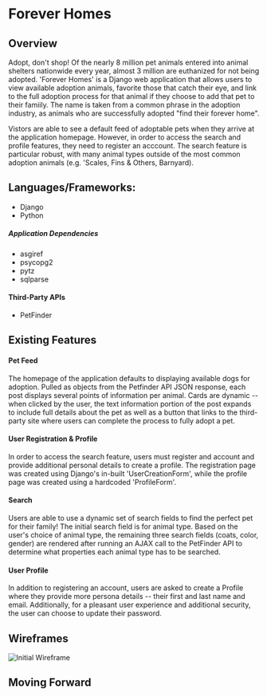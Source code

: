 # Forever Homes

## Overview
Adopt, don't shop! Of the nearly 8 million pet animals entered into animal shelters nationwide every year, almost 3 million are euthanized for not being adopted. 'Forever Homes' is a Django web application that allows users to view available adoption animals, favorite those that catch their eye, and link to the full adoption process for that animal if they choose to add that pet to their famiily. The name is taken from a common phrase in the adoption industry, as animals who are successfully adopted "find their forever home".

Vistors are able to see a default feed of adoptable pets when they arrive at the application homepage. However, in order to access the search and profile features, they need to register an acccount. The search feature is particular robust, with many animal types outside of the most common adoption animals (e.g. 'Scales, Fins & Others, Barnyard).

## Languages/Frameworks:

- Django
- Python

##### Application Dependencies
- asgiref
- psycopg2
- pytz
- sqlparse

#### Third-Party APIs
- PetFinder

## Existing Features

#### Pet Feed
The homepage of the application defaults to displaying available dogs for adoption. Pulled as objects from the Petfinder API JSON response, each post displays several points of information per animal. Cards are dynamic -- when clicked by the user, the text information portion of the post expands to include full details about the pet as well as a button that links to the third-party site where users can complete the process to fully adopt a pet.

#### User Registration & Profile 
In order to access the search feature, users must register and account and provide additional personal details to create a profile. The registration page was created using Django's in-built 'UserCreationForm', while the profile page was created using a hardcoded 'ProfileForm'.

#### Search
Users are able to use a dynamic set of search fields to find the perfect pet for their family! The initial search field is for animal type. Based on the user's choice of animal type, the remaining three search fields (coats, color, gender) are rendered after running an AJAX call to the PetFinder API to determine what properties each animal type has to be searched.

#### User Profile
In addition to registering an account, users are asked to create a Profile where they provide more persona details -- their first and last name and email. Additionally, for a pleasant user experience and additional security, the user can choose to update their password.

## Wireframes
![Initial Wireframe](https://lh3.googleusercontent.com/-8ljOop5beU2IJgsiy6Xjb6RP2jemh6xfwFc8GfeBx5zprGbjOHFvuyq3zzetNISRBxsvE2l5YtmJAXTW-XPDUkcmIqw77ZYtosd-cDXu_kXgc94s2vK5xbLHo_hp-7pODJl_BApCG0UpJ8D102KesWAeq-egT-gTS-vPyfdL0AfDD0C1H489DCTvOgOUKZ5KaAF7UVRWmQiDdq3oN_nBYfoN-e7sLxG7WgHfixHxFurPxaFkfphhJhnvBud7vXkXtI4Tj5er_tbkL3BNaF51NVw_Mred2l2ojue52xflSPxDoFYTqIpordIvsVk9qxZvwcJtRv1l7H8fQtTWx2gapLcliPvTsMN-ull4LWzFp-oibIJ1VeEsPWBEUqtL44XQEQusQ3aIucp3bjzD9pzdi6bEQCMPibxW55OMq6MsxZK_Fc4JoQTkS06i1vwD02TsB-bvznx-ZBMMkR7oLrNvTflVMb8e-MBhmJk2nb66X8Ndhpp5_nY1c-KX2B5EMkS5SbobstI39W5FmsrWK0Tg-PGuL3ZFfCFreCu5WFqBkuQIzy0hTMM2EG-4rdyVWP8-aQMW_yFBQ_QyPKb96IRg2vPsotH6qplHOZas_9L8cTs6xauzgkM7nrdQnU036lPjQWGBP2CHkQTb1jQmFnXkW7PH4r_hPlXlY0dYdrrYlRC6JEhi1eTIA=w1018-h1356-no)

## Moving Forward
